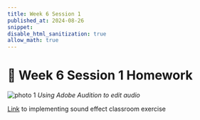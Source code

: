 ```yaml
---
title: Week 6 Session 1
published_at: 2024-08-26
snippet: 
disable_html_sanitization: true
allow_math: true
---
```

# :page_with_curl: Week 6 Session 1 Homework 

![photo 1](photos/27.png)
*Using Adobe Audition to edit audio*

[Link](https://ameliasks-week6-55.deno.dev/) to implementing sound effect classroom exercise 



